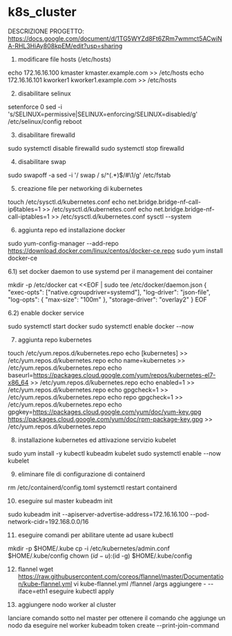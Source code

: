 # k8s_cluster
DESCRIZIONE PROGETTO:
  https://docs.google.com/document/d/1TG5WYZd8Ft6ZRm7wmmct5ACwiNA-RHL3HiAy808kpEM/edit?usp=sharing


1) modificare file hosts (/etc/hosts)

echo 172.16.16.100 kmaster kmaster.example.com >> /etc/hosts
echo 172.16.16.101 kworker1 kworker1.example.com >> /etc/hosts

2) disabilitare selinux

setenforce 0
sed -i 's/SELINUX=permissive\|SELINUX=enforcing/SELINUX=disabled/g' /etc/selinux/config
reboot


3) disabilitare firewalld

sudo systemctl disable firewalld
sudo systemctl stop firewalld

4) disabilitare swap

sudo swapoff -a
sed -i '/ swap / s/^\(.*\)$/#\1/g' /etc/fstab

5) creazione file per networking di kubernetes

touch /etc/sysctl.d/kubernetes.conf
echo net.bridge.bridge-nf-call-ip6tables=1 >> /etc/sysctl.d/kubernetes.conf
echo net.bridge.bridge-nf-call-iptables=1 >> /etc/sysctl.d/kubernetes.conf
sysctl --system

6) aggiunta repo ed installazione docker

sudo yum-config-manager --add-repo https://download.docker.com/linux/centos/docker-ce.repo
sudo yum install docker-ce

6.1) set docker daemon to use systemd per il management dei container

mkdir -p /etc/docker
cat <<EOF | sudo tee /etc/docker/daemon.json
{
  "exec-opts": ["native.cgroupdriver=systemd"],
  "log-driver": "json-file",
  "log-opts": {
    "max-size": "100m"
  },
  "storage-driver": "overlay2"
}
EOF

6.2) enable docker service

sudo systemctl start docker
sudo systemctl enable docker --now

7) aggiunta repo kubernetes

touch /etc/yum.repos.d/kubernetes.repo
echo [kubernetes] >> /etc/yum.repos.d/kubernetes.repo
echo name=kubernetes >> /etc/yum.repos.d/kubernetes.repo
echo baseurl=https://packages.cloud.google.com/yum/repos/kubernetes-el7-x86_64 >> /etc/yum.repos.d/kubernetes.repo
echo enabled=1 >> /etc/yum.repos.d/kubernetes.repo
echo gpgcheck=1 >> /etc/yum.repos.d/kubernetes.repo
echo repo gpgcheck=1 >> /etc/yum.repos.d/kubernetes.repo
echo gpgkey=https://packages.cloud.google.com/yum/doc/yum-key.gpg https://packages.cloud.google.com/yum/doc/rpm-package-key.gpg >> /etc/yum.repos.d/kubernetes.repo

8) installazione kubernetes ed attivazione servizio kubelet

sudo yum install -y kubectl kubeadm kubelet
sudo systemctl enable --now kubelet

9) eliminare file di configurazione di containerd

rm /etc/containerd/config.toml
systemctl restart containerd

10) eseguire sul master kubeadm init

sudo kubeadm init --apiserver-advertise-address=172.16.16.100 --pod-network-cidr=192.168.0.0/16

11) eseguire comandi per abilitare utente ad usare kubectl

mkdir -p $HOME/.kube
cp -i /etc/kubernetes/admin.conf $HOME/.kube/config
chown $(id -u):$(id -g) $HOME/.kube/config

12) flannel
wget https://raw.githubusercontent.com/coreos/flannel/master/Documentation/kube-flannel.yml
vi kube-flannel.yml
/flannel
/args
aggiungere - --iface=eth1
eseguire kubectl apply

13) aggiungere nodo worker al cluster

lanciare comando sotto nel master per ottenere il comando che aggiunge un nodo da eseguire nel worker
kubeadm token create --print-join-command
